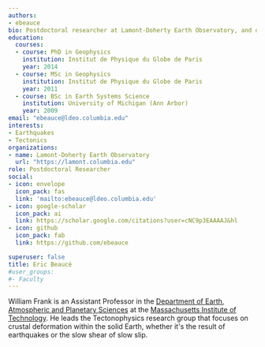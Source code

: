 ```yaml
---
authors:
- ebeauce
bio: Postdoctoral researcher at Lamont-Doherty Earth Observatory, and developer of Fast Matched-Filter.
education:
  courses:
  - course: PhD in Geophysics
    institution: Institut de Physique du Globe de Paris
    year: 2014
  - course: MSc in Geophysics
    institution: Institut de Physique du Globe de Paris
    year: 2011
  - course: BSc in Earth Systems Science
    institution: University of Michigan (Ann Arbor)
    year: 2009
email: "ebeauce@ldeo.columbia.edu"
interests:
- Earthquakes
- Tectonics
organizations:
- name: Lamont-Doherty Earth Observatory
  url: "https://lamont.columbia.edu"
role: Postdoctoral Researcher
social:
- icon: envelope
  icon_pack: fas
  link: 'mailto:ebeauce@ldeo.columbia.edu'
- icon: google-scholar
  icon_pack: ai
  link: https://scholar.google.com/citations?user=cNC9p3EAAAAJ&hl
- icon: github
  icon_pack: fab
  link: https://github.com/ebeauce

superuser: false
title: Eric Beaucé
#user_groups:
#- Faculty
---
```


William Frank is an Assistant Professor in the [Department of Earth, Atmospheric and Planetary Sciences](https://eapsweb.mit.edu) at the [Massachusetts Institute of Technology](https://www.mit.edu).
He leads the Tectonophysics research group that focuses on crustal deformation within the solid Earth, whether it's the result of earthquakes or the slow shear of slow slip.
